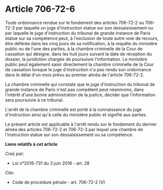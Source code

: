 # Article 706-72-6

Toute ordonnance rendue sur le fondement des articles 706-72-2 ou 706-72-3 par laquelle un juge d'instruction statue sur son
dessaisissement ou par laquelle le juge d'instruction du tribunal de grande instance de Paris statue sur sa compétence peut,
à l'exclusion de toute autre voie de recours, être déférée dans les cinq jours de sa notification, à la requête du ministère
public ou de l'une des parties, à la chambre criminelle de la Cour de cassation qui désigne, dans les huit jours suivant la
date de réception du dossier, la juridiction chargée de poursuivre l'information. Le ministère public peut également saisir
directement la chambre criminelle de la Cour de cassation lorsque le juge d'instruction n'a pas rendu son ordonnance dans le
délai d'un mois prévu au premier alinéa de l'article 706-72-2. 

La chambre criminelle qui constate que le juge d'instruction du tribunal de grande instance de Paris n'est pas compétent peut
néanmoins, dans l'intérêt d'une bonne administration de la justice, décider que l'information sera poursuivie à ce tribunal. 

L'arrêt de la chambre criminelle est porté à la connaissance du juge d'instruction ainsi qu'à celle du ministère public et
signifié aux parties. 

Le présent article est applicable à l'arrêt rendu sur le fondement du dernier alinéa des articles 706-72-2 et 706-72-3 par
lequel une chambre de l'instruction statue sur son dessaisissement ou sa compétence.

**Liens relatifs à cet article**

_Créé par_:

  - Loi n°2016-731 du 3 juin 2016 - art. 28

_Cite_:

  - Code de procédure pénale - art. 706-72-2 (V)
